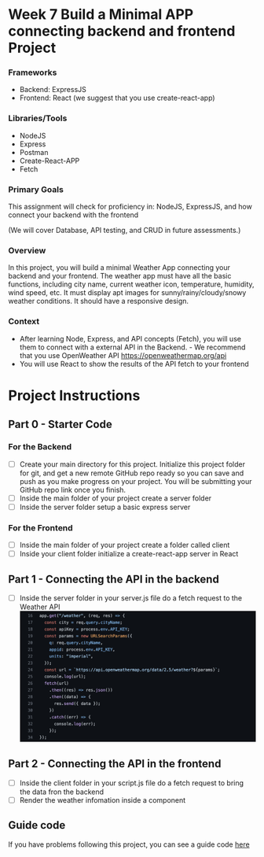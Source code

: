 # Week 7 Build a Minimal APP connecting backend and frontend  Project

### Frameworks

- Backend: ExpressJS
- Frontend: React (we suggest that you use create-react-app)

### Libraries/Tools

- NodeJS 
- Express
- Postman
- Create-React-APP
- Fetch

### Primary Goals

This assignment will check for proficiency in: NodeJS, ExpressJS, and how connect your backend with the frontend

(We will cover Database, API testing, and CRUD in future assessments.)

### Overview

In this project, you will build a minimal Weather App connecting your backend and your frontend. The weather app must have all the basic functions, including city name, current weather icon, temperature, humidity, wind speed, etc. It must display apt images for sunny/rainy/cloudy/snowy weather conditions. It should have a responsive design.

### Context

- After learning Node, Express, and API concepts (Fetch),  you will use them to connect with a external API in the Backend. - We recommend that you use OpenWeather API ﻿https://openweathermap.org/api
- You will use React to show the results of the API fetch to your frontend 

# Project Instructions

## Part 0 - Starter Code
### For the Backend
- [ ] Create your main directory for this project. Initialize this project folder for git, and get a new remote GitHub repo ready so you can save and push as you make progress on your project. You will be submitting your GitHub repo link once you finish.
- [ ] Inside the main folder of your project create a server folder 
- [ ] Inside the server folder setup a basic express server

### For the Frontend
- [ ] Inside the main folder of your project create a folder called client
- [ ] Inside your client folder initialize a create-react-app server in React 

## Part 1 - Connecting the API in the backend
- [ ] Inside the server folder in your server.js file do a fetch request to the Weather API
![Code Example](https://raw.githubusercontent.com/Yosolita1978/screenshoots/836e1da625022b836f2aef42b3cace63563782a7/Week7/Screen%20Shot%202022-09-05%20at%206.15.14%20PM.png)

## Part 2 - Connecting the API in the frontend
- [ ] Inside the client folder in your script.js file do a fetch request to bring the data fron the backend
- [ ] Render the weather infomation inside a component

## Guide code
If you have problems following this project, you can see a guide code [here](https://github.com/priyaraj7/weather-forecast)
